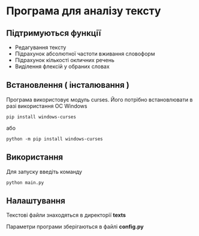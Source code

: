 # Програма для аналізу тексту

## Підтримуються функції
* Редагування тексту
* Підрахунок абсолютної частоти вживання словоформ
* Підрахунок кількості окличних речень
* Виділення флексій у обраних словах

## Встановлення ( інсталювання )
Програма використовує модуль curses.
Його потрібно встановлювати в разі використання ОС Windows
```
pip install windows-curses
```
або
```
python -m pip install windows-curses
```

## Використання
Для запуску введіть команду
```
python main.py
```

## Налаштування
Текстові файли знаходяться в директорії **texts**

Параметри програми зберігаються в файлі **config.py**
